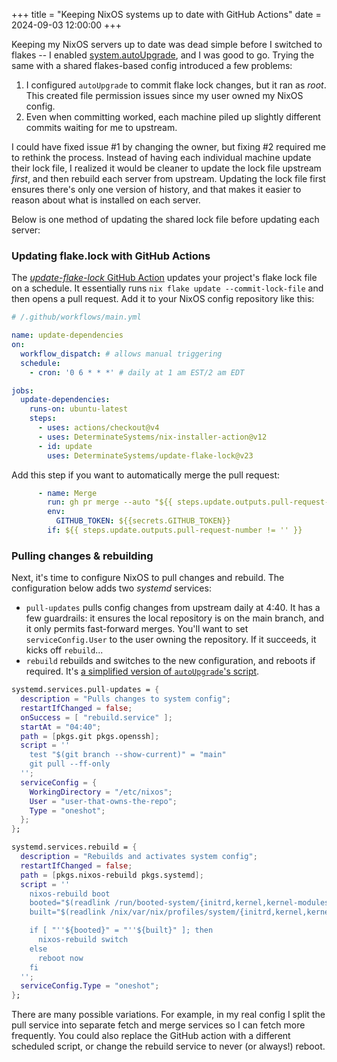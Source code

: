 +++
title = "Keeping NixOS systems up to date with GitHub Actions"
date = 2024-09-03 12:00:00
+++

Keeping my NixOS servers up to date was dead simple before I switched to flakes -- I enabled
[system.autoUpgrade][auto-upgrade], and I was good to go. Trying the same with a shared flakes-based config introduced a
few problems:

 1. I configured `autoUpgrade` to commit flake lock changes, but it ran as _root_. This created file permission issues
    since my user owned my NixOS config.
 2. Even when committing worked, each machine piled up slightly different commits waiting for me to upstream.

I could have fixed issue #1 by changing the owner, but fixing #2 required me to rethink the process. Instead of having
each individual machine update their lock file, I realized it would be cleaner to update the lock file upstream _first_,
and then rebuild each server from upstream. Updating the lock file first ensures there's only one version of history,
and that makes it easier to reason about what is installed on each server.

Below is one method of updating the shared lock file before updating each server:

### Updating flake.lock with GitHub Actions

The [_update-flake-lock_ GitHub Action][action] updates your project's flake lock file on a schedule. It essentially runs
`nix flake update --commit-lock-file` and then opens a pull request. Add it to your NixOS config repository like this:

```yaml
# /.github/workflows/main.yml

name: update-dependencies
on:
  workflow_dispatch: # allows manual triggering
  schedule:
    - cron: '0 6 * * *' # daily at 1 am EST/2 am EDT

jobs:
  update-dependencies:
    runs-on: ubuntu-latest
    steps:
      - uses: actions/checkout@v4
      - uses: DeterminateSystems/nix-installer-action@v12
      - id: update
        uses: DeterminateSystems/update-flake-lock@v23
```

Add this step if you want to automatically merge the pull request:

```yaml
      - name: Merge
        run: gh pr merge --auto "${{ steps.update.outputs.pull-request-number }}" --rebase
        env:
          GITHUB_TOKEN: ${{secrets.GITHUB_TOKEN}}
        if: ${{ steps.update.outputs.pull-request-number != '' }}
```

### Pulling changes & rebuilding

Next, it's time to configure NixOS to pull changes and rebuild. The configuration below adds two _systemd_ services:

* `pull-updates` pulls config changes from upstream daily at 4:40. It has a few guardrails: it ensures the local
  repository is on the main branch, and it only permits fast-forward merges. You'll want to set `serviceConfig.User` to
  the user owning the repository. If it succeeds, it kicks off `rebuild`...
* `rebuild` rebuilds and switches to the new configuration, and reboots if required. It's
  [a simplified version of `autoUpgrade`'s script][auto-upgrade-script].

```nix
systemd.services.pull-updates = {
  description = "Pulls changes to system config";
  restartIfChanged = false;
  onSuccess = [ "rebuild.service" ];
  startAt = "04:40";
  path = [pkgs.git pkgs.openssh];
  script = ''
    test "$(git branch --show-current)" = "main"
    git pull --ff-only
  '';
  serviceConfig = {
    WorkingDirectory = "/etc/nixos";
    User = "user-that-owns-the-repo";
    Type = "oneshot";
  };
};

systemd.services.rebuild = {
  description = "Rebuilds and activates system config";
  restartIfChanged = false;
  path = [pkgs.nixos-rebuild pkgs.systemd];
  script = ''
    nixos-rebuild boot
    booted="$(readlink /run/booted-system/{initrd,kernel,kernel-modules})"
    built="$(readlink /nix/var/nix/profiles/system/{initrd,kernel,kernel-modules})"

    if [ "''${booted}" = "''${built}" ]; then
      nixos-rebuild switch
    else
      reboot now
    fi
  '';
  serviceConfig.Type = "oneshot";
};
```

There are many possible variations. For example, in my real config I split the pull service into separate fetch and
merge services so I can fetch more frequently. You could also replace the GitHub action with a different scheduled
script, or change the rebuild service to never (or always!) reboot.

[auto-upgrade]: https://search.nixos.org/options?show=system.autoUpgrade.enable
[auto-upgrade-script]: https://github.com/NixOS/nixpkgs/blob/6e99f2a27d600612004fbd2c3282d614bfee6421/nixos/modules/tasks/auto-upgrade.nix#L209-L256
[action]: https://github.com/DeterminateSystems/update-flake-lock
